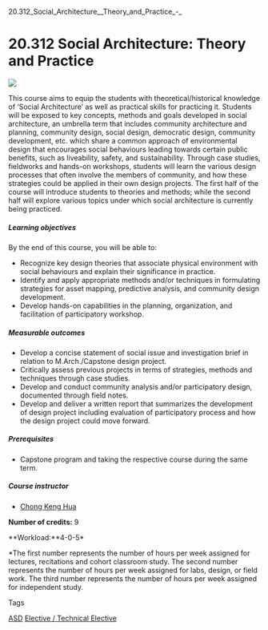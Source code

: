 20.312_Social_Architecture__Theory_and_Practice_-_



20.312 Social Architecture: Theory and Practice
===============================================

![](https://www.sutd.edu.sg/wp-content/uploads/2025/02/2019-Sally-Tan-web.jpg)

This course aims to equip the students with theoretical/historical knowledge of ‘Social Architecture’ as well as practical skills for practicing it. Students will be exposed to key concepts, methods and goals developed in social architecture, an umbrella term that includes community architecture and planning, community design, social design, democratic design, community development, etc. which share a common approach of environmental design that encourages social behaviours leading towards certain public benefits, such as liveability, safety, and sustainability. Through case studies, fieldworks and hands-on workshops, students will learn the various design processes that often involve the members of community, and how these strategies could be applied in their own design projects. The first half of the course will introduce students to theories and methods; while the second half will explore various topics under which social architecture is currently being practiced.

##### **Learning objectives**

By the end of this course, you will be able to:

* Recognize key design theories that associate physical environment with social behaviours and explain their significance in practice.
* Identify and apply appropriate methods and/or techniques in formulating strategies for asset mapping, predictive analysis, and community design development.
* Develop hands-on capabilities in the planning, organization, and facilitation of participatory workshop.

##### **Measurable outcomes**

* Develop a concise statement of social issue and investigation brief in relation to M.Arch./Capstone design project.
* Critically assess previous projects in terms of strategies, methods and techniques through case studies.
* Develop and conduct community analysis and/or participatory design, documented through field notes.
* Develop and deliver a written report that summarizes the development of design project including evaluation of participatory process and how the design project could move forward.

##### **Prerequisites**

* Capstone program and taking the respective course during the same term.

##### **Course instructor**

* [Chong Keng Hua](/profile/chong-keng-hua/)

**Number of credits:** 9

**Workload:**4-0-5\*

\*The first number represents the number of hours per week assigned for lectures, recitations and cohort classroom study. The second number represents the number of hours per week assigned for labs, design, or field work. The third number represents the number of hours per week assigned for independent study.

Tags

[ASD](/education/undergraduate/courses/?pillar-cluster=1167)
[Elective / Technical Elective](/education/undergraduate/courses/?course-type=853)

